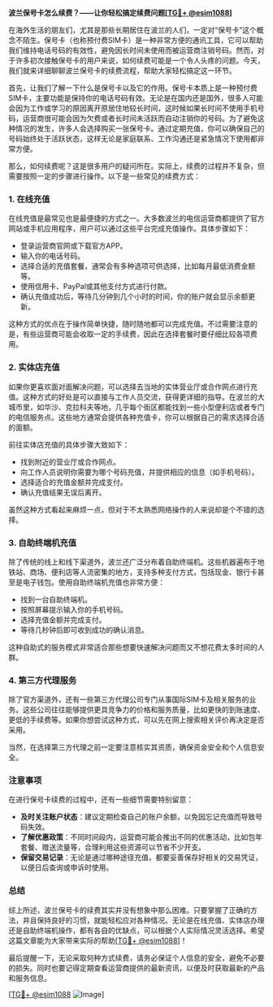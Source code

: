 **波兰保号卡怎么续费？——让你轻松搞定续费问题[[TG💪+ @esim1088](https://t.me/s/esim1088)]**

在海外生活的朋友们，尤其是那些长期居住在波兰的人们，一定对“保号卡”这个概念不陌生。保号卡（也称预付费SIM卡）是一种非常方便的通讯工具，它可以帮助我们维持电话号码的有效性，避免因长时间未使用而被运营商注销号码。然而，对于许多初次接触保号卡的用户来说，如何续费可能是一个令人头疼的问题。今天，我们就来详细聊聊波兰保号卡的续费流程，帮助大家轻松搞定这一环节。

首先，让我们了解一下什么是保号卡以及它的作用。保号卡本质上是一种预付费SIM卡，主要功能是保持你的电话号码有效。无论是在国内还是国外，很多人可能会因为工作或学习的原因离开原居住地较长时间，这时候如果长时间不使用手机号码，运营商很可能会因为欠费或者长时间未活跃而自动注销你的号码。为了避免这种情况的发生，许多人会选择购买一张保号卡。通过定期充值，你可以确保自己的号码始终处于活跃状态，这样无论是家庭联系、工作沟通还是紧急情况下使用都非常方便。

那么，如何续费呢？这是很多用户的疑问所在。实际上，续费的过程并不复杂，但需要按照一定的步骤进行操作。以下是一些常见的续费方式：

### **1. 在线充值**
在线充值是最常见也是最便捷的方式之一。大多数波兰的电信运营商都提供了官方网站或手机应用程序，用户可以通过这些平台完成充值操作。具体步骤如下：
- 登录运营商官网或下载官方APP。
- 输入你的电话号码。
- 选择合适的充值套餐，通常会有多种选项可供选择，比如每月最低消费金额等。
- 使用信用卡、PayPal或其他支付方式进行付款。
- 确认充值成功后，等待几分钟到几个小时的时间，你的账户就会显示余额更新。

这种方式的优点在于操作简单快捷，随时随地都可以完成充值。不过需要注意的是，有些运营商可能会收取一定的手续费，因此在选择套餐时要仔细比较各项费用。

### **2. 实体店充值**
如果你更喜欢面对面解决问题，可以选择去当地的实体营业厅或合作网点进行充值。这种方式的好处是可以直接与工作人员交流，获得更详细的指导。在波兰的大城市里，如华沙、克拉科夫等地，几乎每个街区都能找到一些小型便利店或者专门的电信服务点。这些地方通常会提供各种充值卡，你可以根据自己的需求选择合适的面额。

前往实体店充值的具体步骤大致如下：
- 找到附近的营业厅或合作网点。
- 向工作人员说明你需要为哪个号码充值，并提供相应的信息（如手机号码）。
- 选择适合的充值金额并完成支付。
- 确认充值结果无误后离开。

虽然这种方式看起来麻烦一点，但对于不太熟悉网络操作的人来说却是个不错的选择。

### **3. 自助终端机充值**
除了传统的线上和线下渠道外，波兰还广泛分布着自助终端机。这些机器遍布于地铁站、商场、便利店等人流密集的地方，支持多种支付方式，包括现金、银行卡甚至是电子钱包。使用自助终端机充值也非常方便：
- 找到一台自助终端机。
- 按照屏幕提示输入你的手机号码。
- 选择充值金额并完成支付。
- 等待几秒钟后即可收到成功的确认消息。

这种自助式的服务模式非常适合那些想要快速解决问题而又不想花费太多时间的人群。

### **4. 第三方代理服务**
除了官方渠道外，还有一些第三方代理公司专门从事国际SIM卡及相关服务的业务。这些公司往往能够提供更具竞争力的价格和服务质量，比如更快的到账速度、更低的手续费等。如果你想尝试这种方式，可以先在网上搜索相关评价再决定是否采用。

当然，在选择第三方代理之前一定要注意核实其资质，确保资金安全和个人信息安全。

### **注意事项**
在进行保号卡续费的过程中，还有一些细节需要特别留意：
- **及时关注账户状态**：建议定期检查自己的账户余额，以免因忘记充值而导致号码失效。
- **了解优惠政策**：不同时间段内，运营商可能会推出不同的优惠活动，比如包年套餐、赠送流量等，合理利用这些资源可以节省不少开支。
- **保留交易记录**：无论是通过哪种途径充值，都要妥善保存好相关的交易凭证，以便日后查询或申诉时使用。

### **总结**
综上所述，波兰保号卡的续费其实并没有想象中那么困难。只要掌握了正确的方法，并且保持良好的习惯，就能轻松应对各种情况。无论是在线充值、实体店办理还是自助终端机操作，都有各自的优缺点，可以根据个人实际情况灵活选择。希望这篇文章能为大家带来实际的帮助[[TG💪+ @esim1088](https://t.me/s/esim1088)]！

最后提醒一下，无论采取何种方式续费，请务必保证个人信息的安全，避免不必要的损失。同时也要记得定期查看运营商提供的最新资讯，以便及时获取最新的产品和服务信息。

[[TG💪+ @esim1088](https://t.me/s/esim1088) ![Image](https://i.postimg.cc/4NQfJmqS/Snipaste-2025-05-13-00-14-12.png)]